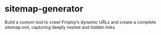 # sitemap-generator
Build a custom tool to crawl Finploy’s dynamic URLs and create a complete sitemap.xml, capturing deeply nested and hidden links.
